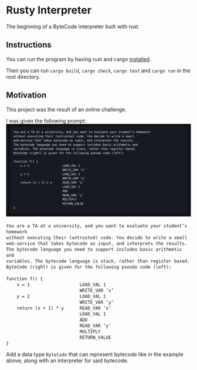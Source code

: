 # Rusty Interpreter

The beginning of a ByteCode interpreter built with rust.


## Instructions

You can run the program by having rust and cargo [installed](https://doc.rust-lang.org/book/ch01-01-installation.html).

Then you can run `cargo build`, `cargo check`, `cargo test` and `cargo run` in the root directory.

## Motivation

This project was the result of an online challenge.

I was given the following prompt:
<img src="Screenshot 2022-02-08 at 21.58.08.png" alt="prompt for challenge" />

    You are a TA at a university, and you want to evaluate your student’s homework
    without executing their (untrusted) code. You decide to write a small
    web-service that takes bytecode as input, and interprets the results.
    The bytecode language you need to support includes basic arithmetic and
    variables. The bytecode language is stack, rather than register based.
    ByteCode (right) is given for the following pseudo code (left):

    function f() {
        x = 1                   LOAD_VAL 1
                                WRITE_VAR ‘x’
        y = 2                   LOAD_VAL 2
                                WRITE_VAR ‘y’
        return (x + 1) * y      READ_VAR ‘x’
                                LOAD_VAL 1
                                ADD
                                READ_VAR ‘y’
                                MULTIPLY
                                RETURN_VALUE
    }

Add a data type `ByteCode` that can represent bytecode like in the example
above, along with an interpreter for said bytecode.
